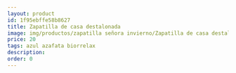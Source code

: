 ```yaml
---
layout: product
id: 1f95ebffe58b8627
title: Zapatilla de casa destalonada
image: img/productos/zapatilla señora invierno/Zapatilla de casa destalonada=20=azul azafata biorrelax.webp
price: 20
tags: azul azafata biorrelax
description: 
order: 0
---
```


